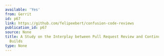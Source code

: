 ```yaml
---
available: 'Yes'
from: Gerrit
id: p67
link: https://github.com/felipeebert/confusion-code-reviews
publication_id: p67
source: None
title: A Study on the Interplay between Pull Request Review and Continuous Integration
  Builds
type: None
---
```

